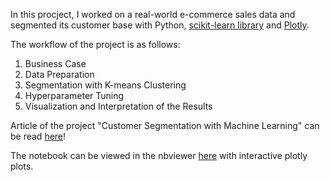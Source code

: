 In this procject, I worked on a real-world e-commerce sales data and segmented its customer base with Python, [scikit-learn library](https://scikit-learn.org/stable/modules/generated/sklearn.cluster.KMeans.html) and [Plotly](https://plot.ly/python/plotly-express/). 

The workflow of the project is as follows:

1. Business Case
2. Data Preparation
3. Segmentation with K-means Clustering
4. Hyperparameter Tuning
5. Visualization and Interpretation of the Results

Article of the project "Customer Segmentation with Machine Learning" can be read [here](https://towardsdatascience.com/customer-segmentation-with-machine-learning-a0ac8c3d4d84?source=friends_link&sk=91a45f28699eda78766335947bed7044)!

The notebook can be viewed in the nbviewer [here](https://nbviewer.jupyter.org/github/cereniyim/Customer-Segmentation-Unsupervised-ML-Model/blob/3c4374dd16861ea365cdf468bd9b2c28a964f4e3/Customer_Segmentation_Kmeans_Clustering.ipynb) with interactive plotly plots.
